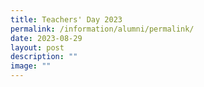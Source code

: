 ```yaml
---
title: Teachers' Day 2023
permalink: /information/alumni/permalink/
date: 2023-08-29
layout: post
description: ""
image: ""
---
```

